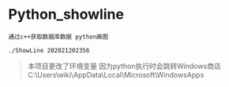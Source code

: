 # Python_showline

`通过c++获取数据库数据 python画图`

    ./ShowLine 202021202356
    
    
    
> 本项目更改了环境变量 因为python执行时会跳转Windows商店        C:\Users\wiki\AppData\Local\Microsoft\WindowsApps
